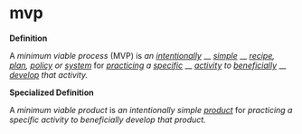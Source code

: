 # mvp

**Definition**

A _minimum viable process_ (MVP) is _an_ [_intentionally_](intend.md) __ [_simple_](simplicity.md) __ [_recipe_](recipe.md)_,_ [_plan_](plan.md)_,_ [_policy_](policy.md) _or_ [_system_](system.md) for [_practicing_](practice.md) _a_ [_specific_](specific.md) __ [_activity_](activity.md) _to_ [_beneficially_](benefit.md) __ [_develop_](develop.md) _that activity._

**Specialized Definition**

A _minimum viable product_ is _an intentionally simple_ [_product_](produce.md) for _practicing a specific activity to beneficially develop that product._
